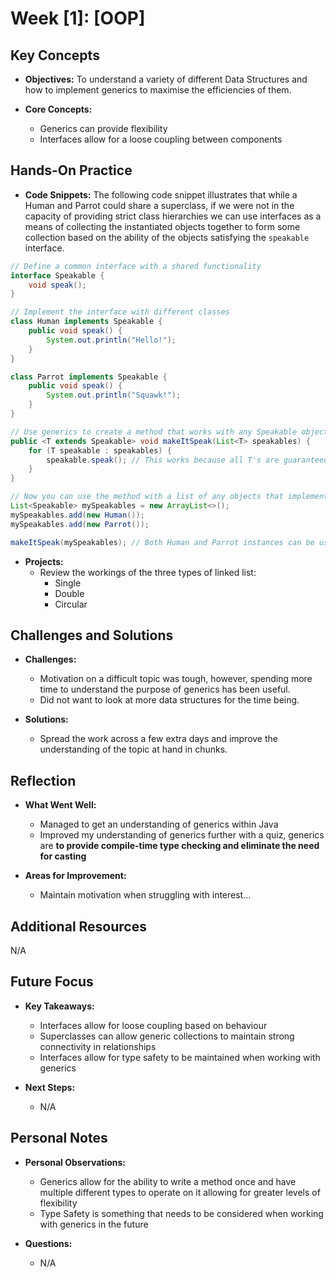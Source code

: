# Week [1]: [OOP]

## Key Concepts

- **Objectives:** To understand a variety of different Data Structures and how to implement generics to maximise the efficiencies of them.

- **Core Concepts:**
    - Generics can provide flexibility
    - Interfaces allow for a loose coupling between components

## Hands-On Practice

- **Code Snippets:**
The following code snippet illustrates that while a Human and Parrot could share a superclass, if we were not in the capacity of providing strict class hierarchies we can use interfaces as a means of collecting the instantiated objects together to form some collection based on the ability of the objects satisfying the `speakable` interface.
```java
// Define a common interface with a shared functionality
interface Speakable {
    void speak();
}

// Implement the interface with different classes
class Human implements Speakable {
    public void speak() {
        System.out.println("Hello!");
    }
}

class Parrot implements Speakable {
    public void speak() {
        System.out.println("Squawk!");
    }
}

// Use generics to create a method that works with any Speakable objects
public <T extends Speakable> void makeItSpeak(List<T> speakables) {
    for (T speakable : speakables) {
        speakable.speak(); // This works because all T's are guaranteed to be Speakable
    }
}

// Now you can use the method with a list of any objects that implement Speakable
List<Speakable> mySpeakables = new ArrayList<>();
mySpeakables.add(new Human());
mySpeakables.add(new Parrot());

makeItSpeak(mySpeakables); // Both Human and Parrot instances can be used here
```

- **Projects:**
    - Review the workings of the three types of linked list:
      - Single
      - Double
      - Circular

## Challenges and Solutions

- **Challenges:**
    - Motivation on a difficult topic was tough, however, spending more time to understand the purpose of generics has been useful.
    - Did not want to look at more data structures for the time being.

- **Solutions:**
    - Spread the work across a few extra days and improve the understanding of the topic at hand in chunks.

## Reflection

- **What Went Well:**
    - Managed to get an understanding of generics within Java
    - Improved my understanding of generics further with a quiz, generics are **to provide compile-time type checking and eliminate the need for casting**

- **Areas for Improvement:**
    - Maintain motivation when struggling with interest...

## Additional Resources
N/A

## Future Focus

- **Key Takeaways:**
    - Interfaces allow for loose coupling based on behaviour
    - Superclasses can allow generic collections to maintain strong connectivity in relationships
    - Interfaces allow for type safety to be maintained when working with generics

- **Next Steps:**
    - N/A

## Personal Notes

- **Personal Observations:**
    - Generics allow for the ability to write a method once and have multiple different types to operate on it allowing for greater levels of flexibility
    - Type Safety is something that needs to be considered when working with generics in the future

- **Questions:**
    - N/A

